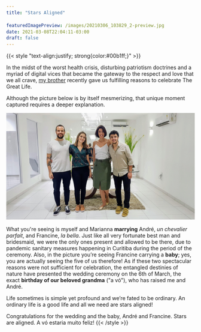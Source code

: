 ```yaml
---
title: "Stars Aligned"

featuredImagePreview: /images/20210306_103829_2-preview.jpg
date: 2021-03-08T22:04:11-03:00
draft: false
---
```


{{< style "text-align:justify; strong{color:#00b1ff;}" >}}

In the midst of the worst health crisis, disturbing patriotism doctrines and a myriad of digital vices that became the gateway to the respect and love that we all crave, [my brother](https://www.inf.ufpr.br/vignatti/) recently gave us fulfilling reasons to celebrate The Great Life.

Although the picture below is by itself mesmerizing, that unique moment captured requires a deeper explanation.


![Stars Aligned](/images/20210306_103829_2.jpg)

What you're seeing is myself and Marianna **marrying** André, *un chevalier parfait*, and Francine, *la bella*. Just like all very fortunate best man and bridesmaid, we were the only ones present and allowed to be there, due to pandemic sanitary measures happening in Curitiba during the period of the ceremony. Also, in the picture you’re seeing Francine carrying a **baby**; yes, you are actually seeing the five of us therefore! As if these two spectacular reasons were not sufficient for celebration, the entangled destinies of nature have presented the wedding ceremony on the 6th of March, the exact **birthday of our beloved grandma** ("a vó"), who has raised me and André.

Life sometimes is simple yet profound and we’re fated to be ordinary. An ordinary life is a good life and all we need are stars aligned!

Congratulations for the wedding and the baby, André and Francine. Stars are aligned. A vó estaria muito feliz!
{{< /style >}}
